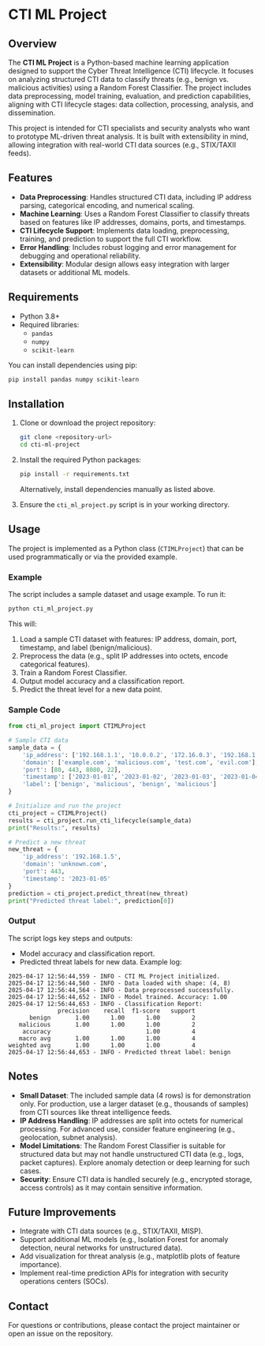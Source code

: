 # CTI ML Project

## Overview

The **CTI ML Project** is a Python-based machine learning application designed to support the Cyber Threat Intelligence (CTI) lifecycle. It focuses on analyzing structured CTI data to classify threats (e.g., benign vs. malicious activities) using a Random Forest Classifier. The project includes data preprocessing, model training, evaluation, and prediction capabilities, aligning with CTI lifecycle stages: data collection, processing, analysis, and dissemination.

This project is intended for CTI specialists and security analysts who want to prototype ML-driven threat analysis. It is built with extensibility in mind, allowing integration with real-world CTI data sources (e.g., STIX/TAXII feeds).

## Features

- **Data Preprocessing**: Handles structured CTI data, including IP address parsing, categorical encoding, and numerical scaling.
- **Machine Learning**: Uses a Random Forest Classifier to classify threats based on features like IP addresses, domains, ports, and timestamps.
- **CTI Lifecycle Support**: Implements data loading, preprocessing, training, and prediction to support the full CTI workflow.
- **Error Handling**: Includes robust logging and error management for debugging and operational reliability.
- **Extensibility**: Modular design allows easy integration with larger datasets or additional ML models.

## Requirements

- Python 3.8+
- Required libraries:
  - `pandas`
  - `numpy`
  - `scikit-learn`

You can install dependencies using pip:

```bash
pip install pandas numpy scikit-learn
```

## Installation

1. Clone or download the project repository:

   ```bash
   git clone <repository-url>
   cd cti-ml-project
   ```
2. Install the required Python packages:

   ```bash
   pip install -r requirements.txt
   ```

   Alternatively, install dependencies manually as listed above.
3. Ensure the `cti_ml_project.py` script is in your working directory.

## Usage

The project is implemented as a Python class (`CTIMLProject`) that can be used programmatically or via the provided example.

### Example

The script includes a sample dataset and usage example. To run it:

```bash
python cti_ml_project.py
```

This will:

1. Load a sample CTI dataset with features: IP address, domain, port, timestamp, and label (benign/malicious).
2. Preprocess the data (e.g., split IP addresses into octets, encode categorical features).
3. Train a Random Forest Classifier.
4. Output model accuracy and a classification report.
5. Predict the threat level for a new data point.

### Sample Code

```python
from cti_ml_project import CTIMLProject

# Sample CTI data
sample_data = {
    'ip_address': ['192.168.1.1', '10.0.0.2', '172.16.0.3', '192.168.1.4'],
    'domain': ['example.com', 'malicious.com', 'test.com', 'evil.com'],
    'port': [80, 443, 8080, 22],
    'timestamp': ['2023-01-01', '2023-01-02', '2023-01-03', '2023-01-04'],
    'label': ['benign', 'malicious', 'benign', 'malicious']
}

# Initialize and run the project
cti_project = CTIMLProject()
results = cti_project.run_cti_lifecycle(sample_data)
print("Results:", results)

# Predict a new threat
new_threat = {
    'ip_address': '192.168.1.5',
    'domain': 'unknown.com',
    'port': 443,
    'timestamp': '2023-01-05'
}
prediction = cti_project.predict_threat(new_threat)
print("Predicted threat label:", prediction[0])
```

### Output

The script logs key steps and outputs:

- Model accuracy and classification report.
- Predicted threat labels for new data. Example log:

```
2025-04-17 12:56:44,559 - INFO - CTI ML Project initialized.
2025-04-17 12:56:44,560 - INFO - Data loaded with shape: (4, 8)
2025-04-17 12:56:44,564 - INFO - Data preprocessed successfully.
2025-04-17 12:56:44,652 - INFO - Model trained. Accuracy: 1.00
2025-04-17 12:56:44,653 - INFO - Classification Report:
              precision    recall  f1-score   support
      benign       1.00      1.00      1.00         2
   malicious       1.00      1.00      1.00         2
    accuracy                           1.00         4
   macro avg       1.00      1.00      1.00         4
weighted avg       1.00      1.00      1.00         4
2025-04-17 12:56:44,653 - INFO - Predicted threat label: benign
```

## Notes

- **Small Dataset**: The included sample data (4 rows) is for demonstration only. For production, use a larger dataset (e.g., thousands of samples) from CTI sources like threat intelligence feeds.
- **IP Address Handling**: IP addresses are split into octets for numerical processing. For advanced use, consider feature engineering (e.g., geolocation, subnet analysis).
- **Model Limitations**: The Random Forest Classifier is suitable for structured data but may not handle unstructured CTI data (e.g., logs, packet captures). Explore anomaly detection or deep learning for such cases.
- **Security**: Ensure CTI data is handled securely (e.g., encrypted storage, access controls) as it may contain sensitive information.

## Future Improvements

- Integrate with CTI data sources (e.g., STIX/TAXII, MISP).
- Support additional ML models (e.g., Isolation Forest for anomaly detection, neural networks for unstructured data).
- Add visualization for threat analysis (e.g., matplotlib plots of feature importance).
- Implement real-time prediction APIs for integration with security operations centers (SOCs).

## Contact

For questions or contributions, please contact the project maintainer or open an issue on the repository.
